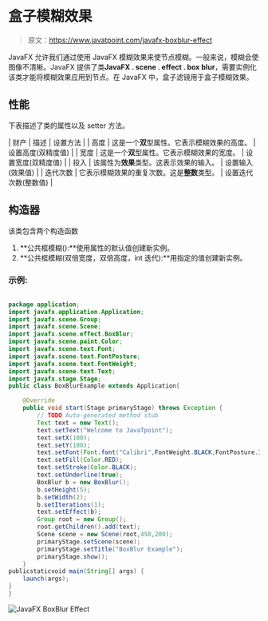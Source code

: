 # 盒子模糊效果

> 原文：<https://www.javatpoint.com/javafx-boxblur-effect>

JavaFX 允许我们通过使用 JavaFX 模糊效果来使节点模糊。一般来说，模糊会使图像不清晰。JavaFX 提供了类**JavaFX . scene . effect . box blur**，需要实例化该类才能将模糊效果应用到节点。在 JavaFX 中，盒子滤镜用于盒子模糊效果。

## 性能

下表描述了类的属性以及 setter 方法。

| 财产 | 描述 | 设置方法 |
| 高度 | 这是一个**双**型属性。它表示模糊效果的高度。 | 设置高度(双精度值) |
| 宽度 | 这是一个**双**型属性。它表示模糊效果的宽度。 | 设置宽度(双精度值) |
| 投入 | 该属性为**效果**类型。这表示效果的输入。 | 设置输入(效果值) |
| 迭代次数 | 它表示模糊效果的重复次数。这是**整数**类型。 | 设置迭代次数(整数值) |

## 构造器

该类包含两个构造函数

1.  **公共框模糊():**使用属性的默认值创建新实例。
2.  **公共框模糊(双倍宽度，双倍高度，int 迭代):**用指定的值创建新实例。

### 示例:

```java

package application;
import javafx.application.Application;
import javafx.scene.Group;
import javafx.scene.Scene;
import javafx.scene.effect.BoxBlur;
import javafx.scene.paint.Color;
import javafx.scene.text.Font;
import javafx.scene.text.FontPosture;
import javafx.scene.text.FontWeight;
import javafx.scene.text.Text;
import javafx.stage.Stage;
public class BoxBlurExample extends Application{

	@Override
	public void start(Stage primaryStage) throws Exception {
		// TODO Auto-generated method stub
		Text text = new Text();
		text.setText("Welcome to JavaTpoint");
		text.setX(100);
		text.setY(100);
		text.setFont(Font.font("Calibri",FontWeight.BLACK,FontPosture.ITALIC,20));
		text.setFill(Color.RED);
		text.setStroke(Color.BLACK);
		text.setUnderline(true);
		BoxBlur b = new BoxBlur();
		b.setHeight(5);
		b.setWidth(2);
		b.setIterations(1);
		text.setEffect(b);
		Group root = new Group();
		root.getChildren().add(text);
		Scene scene = new Scene(root,450,200);
		primaryStage.setScene(scene);
		primaryStage.setTitle("BoxBlur Example");
		primaryStage.show();
	}
publicstaticvoid main(String[] args) {
	launch(args);
}
}

```

![JavaFX BoxBlur Effect](../img/230be7cbf6087ae11abafd3be7b41959.png)